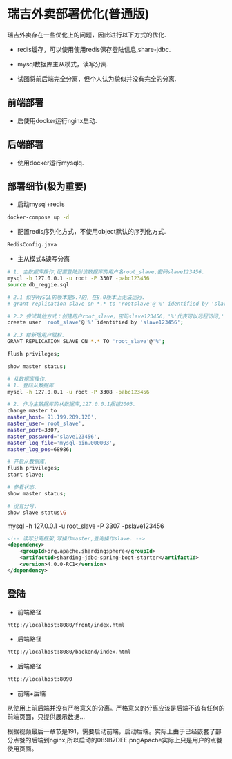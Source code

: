 # 瑞吉外卖部署优化(普通版)


瑞吉外卖存在一些优化上的问题，因此进行以下方式的优化.

- redis缓存，可以使用使用redis保存登陆信息,share-jdbc.

- mysql数据库主从模式，读写分离.

- 试图将前后端完全分离，但个人认为貌似并没有完全的分离.

## 前端部署

- 启使用docker运行nginx启动.

## 后端部署

- 使用docker运行mysqlq.

## 部署细节(极为重要)

- 启动mysql+redis

```bash
docker-compose up -d
```

- 配置redis序列化方式，不使用object默认的序列化方式.

```bash
RedisConfig.java
```

- 主从模式&读写分离

```bash
# 1. 主数据库操作,配置登陆到该数据库的用户名root_slave,密码slave123456.
mysql -h 127.0.0.1 -u root -P 3307 -pabc123456
source db_reggie.sql

# 2.1 似乎MySQL的版本是5.7的，在8.0版本上无法运行.
# grant replication slave on *.* to 'rootslave'@'%' identified by 'slave123456';

# 2.2 尝试其他方式：创建用户root_slave，密码slave123456，'%'代表可以远程访问,'localhost'代表只能本地访问,'192.168.1.%'局域网访问，注意网段.
create user 'root_slave'@'%' identified by 'slave123456';

# 2.3 给新增用户赋权.
GRANT REPLICATION SLAVE ON *.* TO 'root_slave'@'%';

flush privileges;

show master status;

# 从数据库操作.
# 1. 登陆从数据库
mysql -h 127.0.0.1 -u root -P 3308 -pabc123456

# 2. 作为主数据库的从数据库,127.0.0.1报错2003.
change master to
master_host='91.199.209.120',
master_user='root_slave',
master_port=3307,
master_password='slave123456',
master_log_file='mysql-bin.000003',
master_log_pos=68986;

# 开启从数据库.
flush privileges;
start slave;

# 参看状态.
show master status;

# 没有分号.
show slave status\G
```

mysql -h 127.0.0.1 -u root_slave -P 3307 -pslave123456

```xml
<!-- 读写分离框架,写操作master,查询操作slave. -->
<dependency>
    <groupId>org.apache.shardingsphere</groupId>
    <artifactId>sharding-jdbc-spring-boot-starter</artifactId>
    <version>4.0.0-RC1</version>
</dependency>
```

## 登陆

- 前端路径

```bash
http://localhost:8080/front/index.html
```

- 后端路径

```bash
http://localhost:8080/backend/index.html
```

- 后端路径

```bash
http://localhost:8090
```

- 前端+后端

从使用上前后端并没有严格意义的分离。严格意义的分离应该是后端不该有任何的前端页面，只提供展示数据...

根据视频最后一章节是191，需要启动前端，启动后端。实际上由于已经嵌套了部分点餐的后端到nginx,所以启动的089B7DEE.pngApache实际上只是用户的点餐使用页面。